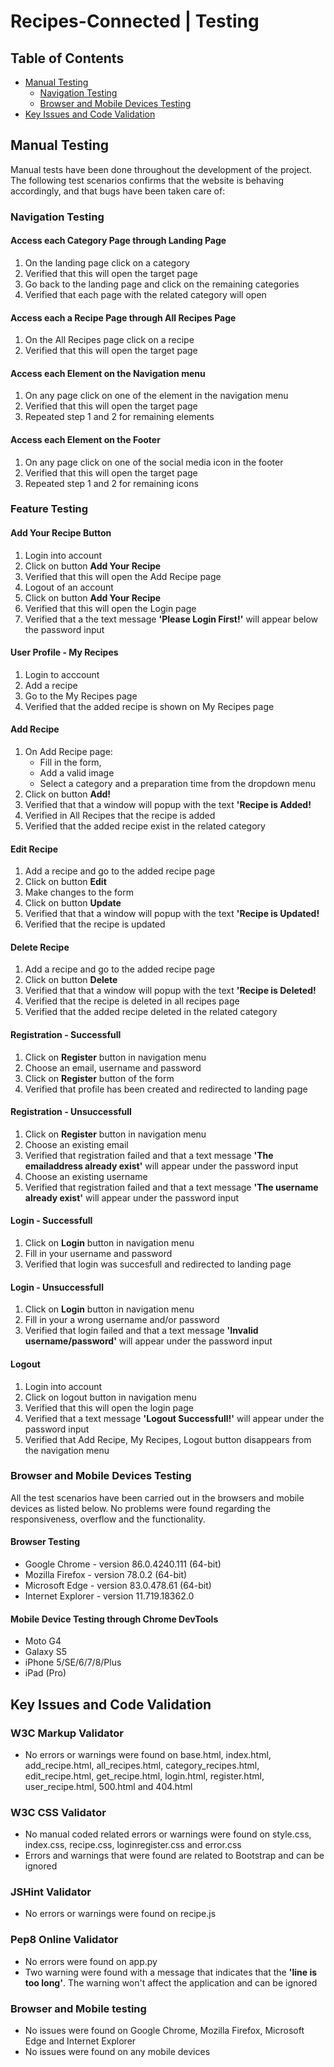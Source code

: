 # Recipes-Connected | Testing


## Table of Contents
- [Manual Testing](#manual-testing)
    * [Navigation Testing](#navigation-testing)
    * [Browser and Mobile Devices Testing](#browser-and-mobile-devices-testing)
- [Key Issues and Code Validation](#key-issues-and-code-validation)


## Manual Testing
Manual tests have been done throughout the development of the project.  
The following test scenarios confirms that the website is behaving accordingly, and that bugs have been taken care of:

### Navigation Testing
#### Access each Category Page through Landing Page
1. On the landing page click on a category
2. Verified that this will open the target page
3. Go back to the landing page and click on the remaining categories
4. Verified that each page with the related category will open

#### Access each a Recipe Page through All Recipes Page
1. On the All Recipes page click on a recipe
2. Verified that this will open the target page

#### Access each Element on the Navigation menu
1. On any page click on one of the element in the navigation menu
2. Verified that this will open the target page
3. Repeated step 1 and 2 for remaining elements

#### Access each Element on the Footer
1. On any page click on one of the social media icon in the footer
2. Verified that this will open the target page
3. Repeated step 1 and 2 for remaining icons


### Feature Testing
#### Add Your Recipe Button
1. Login into account
2. Click on button **Add Your Recipe**
3. Verified that this will open the Add Recipe page
4. Logout of an account
5. Click on button **Add Your Recipe**
6. Verified that this will open the Login page
7. Verified that a the text message **'Please Login First!'** will appear below the password input

#### User Profile - My Recipes
1. Login to acccount
2. Add a recipe
3. Go to the My Recipes page
4. Verified that the added recipe is shown on My Recipes page

#### Add Recipe
1. On Add Recipe page:
    - Fill in the form,
    - Add a valid image
    - Select a category and a preparation time from the dropdown menu
2. Click on button **Add!**
3. Verified that that a window will popup with the text **'Recipe is Added!**
4. Verified in All Recipes that the recipe is added
5. Verified that the added recipe exist in the related category

#### Edit Recipe
1. Add a recipe and go to the added recipe page
2. Click on button **Edit**
3. Make changes to the form
4. Click on button **Update**
5. Verified that that a window will popup with the text **'Recipe is Updated!**
6. Verified that the recipe is updated

#### Delete Recipe
1. Add a recipe and go to the added recipe page
2. Click on button **Delete**
3. Verified that that a window will popup with the text **'Recipe is Deleted!**
4. Verified that the recipe is deleted in all recipes page
5. Verified that the added recipe deleted in the related category

#### Registration - Successfull
1. Click on **Register** button in navigation menu
2. Choose an email, username and password
3. Click on **Register** button of the form
4. Verified that profile has been created and redirected to landing page

#### Registration - Unsuccessfull
1. Click on **Register** button in navigation menu
2. Choose an existing email
3. Verified that registration failed and that a text message **'The emailaddress already exist'** will appear under the password input 
4. Choose an existing username
5. Verified that registration failed and that a text message **'The username already exist'** will appear under the password input 

#### Login - Successfull
1. Click on **Login** button in navigation menu
2. Fill in your username and password
3. Verified that login was succesfull and redirected to landing page

#### Login - Unsuccessfull
1. Click on **Login** button in navigation menu
2. Fill in your a wrong username and/or password
3. Verified that login failed and that a text message **'Invalid username/password'** will appear under the password input 

#### Logout
1. Login into account
2. Click on logout button in navigation menu
3. Verified that this will open the login page 
4. Verified that a text message **'Logout Successfull!'** will appear under the password input
5. Verified that Add Recipe, My Recipes, Logout button disappears from the navigation menu


### Browser and Mobile Devices Testing
All the test scenarios have been carried out in the browsers and mobile devices as listed below. No problems were found regarding the responsiveness, overflow and the functionality.

#### Browser Testing
- Google Chrome - version 86.0.4240.111 (64-bit)
- Mozilla Firefox - version 78.0.2 (64-bit)
- Microsoft Edge - version 83.0.478.61 (64-bit)
- Internet Explorer - version 11.719.18362.0

#### Mobile Device Testing through Chrome DevTools
- Moto G4 
- Galaxy S5
- iPhone 5/SE/6/7/8/Plus
- iPad (Pro)


## Key Issues and Code Validation
### W3C Markup Validator
- No errors or warnings were found on base.html, index.html, add_recipe.html, all_recipes.html, category_recipes.html, edit_recipe.html, get_recipe.html, login.html, register.html, user_recipe.html, 500.html and 404.html

### W3C CSS Validator
- No manual coded related errors or warnings were found on style.css, index.css, recipe.css, loginregister.css and error.css
- Errors and warnings that were found are related to Bootstrap and can be ignored

### JSHint Validator
- No errors or warnings were found on recipe.js

### Pep8 Online Validator
- No errors were found on app.py
- Two warning were found with a message that indicates that the **'line is too long'**. The warning won't affect the application and can be ignored

### Browser and Mobile testing
- No issues were found on Google Chrome, Mozilla Firefox, Microsoft Edge and Internet Explorer
- No issues were found on any mobile devices